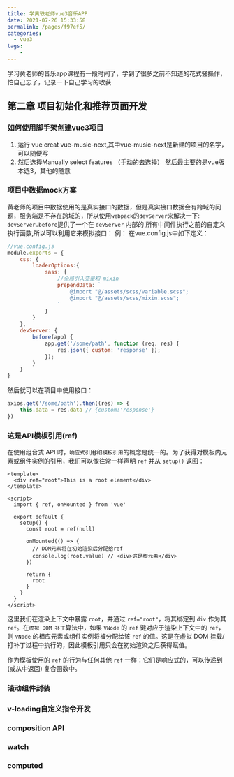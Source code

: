 ```yaml
---
title: 学黄轶老师vue3音乐APP
date: 2021-07-26 15:33:58
permalink: /pages/f97ef5/
categories:
  - vue3
tags:
    -
---
```

学习黄老师的音乐app课程有一段时间了，学到了很多之前不知道的花式骚操作，怕自己忘了，记录一下自己学习的收获

## 第二章 项目初始化和推荐页面开发

### 如何使用脚手架创建vue3项目
1. 运行 vue creat vue-music-next,其中vue-music-next是新建的项目的名字，可以随便写
2. 然后选择Manually select features （手动的去选择）
然后最主要的是vue版本选3，其他的随意

### 项目中数据mock方案
黄老师的项目中数据使用的是真实接口的数据，但是真实接口数据会有跨域的问题，服务端是不存在跨域的，所以使用`webpack`的`devServer`来解决一下:  
`devServer.before`提供了一个在 `devServer` 内部的 所有中间件执行之前的自定义执行函数,所以可以利用它来模拟接口：
例： 在vue.config.js中如下定义：
```js 
//vue.config.js
module.exports = {
    css: {
        loaderOptions:{
            sass: {
                //全局引入变量和 mixin
                prependData: `
                    @import "@/assets/scss/variable.scss";
                    @import "@/assets/scss/mixin.scss";
                `
            }
        }
    },
    devServer: {
        before(app) {
            app.get('/some/path', function (req, res) {
                res.json({ custom: 'response' });
            });
        }
    }
}
```
然后就可以在项目中使用接口：
```js
axios.get('/some/path').then((res) => {
    this.data = res.data // {custom:'response'}
})
```

### 这是API模板引用(ref)
在使用组合式 API 时，`响应式引`用和`模板引用`的概念是统一的。为了获得对模板内元素或组件实例的引用，我们可以像往常一样声明 `ref` 并从 `setup()` 返回：
```vue
<template> 
  <div ref="root">This is a root element</div>
</template>

<script>
  import { ref, onMounted } from 'vue'

  export default {
    setup() {
      const root = ref(null)

      onMounted(() => {
        // DOM元素将在初始渲染后分配给ref
        console.log(root.value) // <div>这是根元素</div>
      })

      return {
        root
      }
    }
  }
</script>
```
这里我们在渲染上下文中暴露 `root`，并通过 `ref="root"`，将其绑定到 `div` 作为其 `ref`。在`虚拟 DOM 补丁`算法中，如果 `VNode` 的 `ref` 键对应于渲染上下文中的 `ref`，则 `VNode` 的相应元素或组件实例将被分配给该 `ref` 的值。这是在虚拟 DOM 挂载/打补丁过程中执行的，因此模板引用只会在初始渲染之后获得赋值。

作为模板使用的 `ref` 的行为与任何其他 `ref` 一样：它们是响应式的，可以传递到 (或从中返回) 复合函数中。
### 滚动组件封装
### v-loading自定义指令开发
### composition API
### watch
### computed